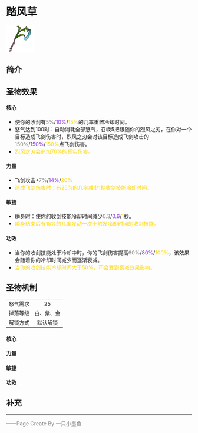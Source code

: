# 踏风草
![踏风草](../Img/Texture2D_Potion/踏风草.png)
## 简介
## 圣物效果
#### **核心**  
- 使你的收剑有<font color=gray>5%</font>/<font color=BlueViolet>10%</font>/<font color=gold>15%</font>的几率重置冷却时间。
- 怒气达到100时：自动消耗全部怒气，召唤5把跟随你的烈风之刃，在你对一个目标造成飞剑伤害时，烈风之刃会对该目标造成飞剑攻击的<font color=gray>150%</font>/<font color=BlueViolet>150%</font>/<font color=gold>150%</font>点飞剑伤害。
- <font color=gold>烈风之刃会追加70%的真实伤害。</font>

#### **力量** 
- 飞剑攻击+<font color=gray>7%</font>/<font color=BlueViolet>14%</font>/<font color=gold>20%</font>
- <font color=gold>造成飞剑伤害时：有25%的几率减少1秒收剑技能冷却时间。</font>

#### **敏捷**
- 瞬身时：使你的收剑技能冷却时间减少<font color=gray>0.3</font>/<font color=BlueViolet>0.6</font>/<font color=gold>1</font>秒。
- <font color=gold>瞬身结束后有15%的几率发动一次不触发冷却时间的收剑技能。</font>

#### **功效**
- 当你的收剑技能处于冷却中时，你的飞剑伤害提高<font color=gray>60%</font>/<font color=BlueViolet>80%</font>/<font color=gold>100%</font>，该效果会随着你的冷却时间减少而逐渐衰减。
- <font color=gold>当你的收剑技能冷却时间大于50%，不会受到衰减效果影响。</font>



## 圣物机制
|||
| :----: | :----: |
|怒气需求|25|
|掉落等级|白、紫、金|
|解锁方式|默认解锁|

#### **核心**

#### **力量**

#### **敏捷**

#### **功效**


## 补充

---

<font color=grey>——Page Create By 一只小墨鱼</font>
